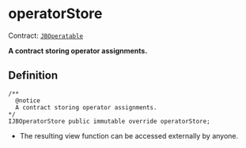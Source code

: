 # operatorStore

Contract: [`JBOperatable`](../)​‌

**A contract storing operator assignments.**

## Definition

```solidity
/** 
  @notice 
  A contract storing operator assignments.
*/ 
IJBOperatorStore public immutable override operatorStore;
```

* The resulting view function can be accessed externally by anyone.
